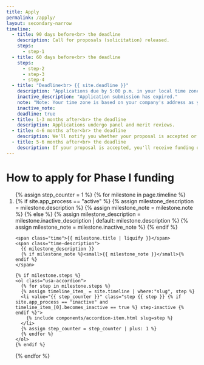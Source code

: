 ```yaml
---
title: Apply
permalink: /apply/
layout: secondary-narrow
timeline:
  - title: 90 days before<br> the deadline
    description: Call for proposals (solicitation) released.
    steps:
      - step-1
  - title: 60 days before<br> the deadline
    steps:
      - step-2
      - step-3
      - step-4
  - title: "Deadline<br> {{ site.deadline }}"
    description: "Applications due by 5:00 p.m. in your local time zone."
    inactive_description: "Application submission has expired."
    note: "Note: Your time zone is based on your company's address as you listed it in your application."
    inactive_note:
    deadline: true
  - title: 1-3 months after<br> the deadline
    description: Applications undergo panel and merit reviews.
  - title: 4-6 months after<br> the deadline
    description: We'll notify you whether your proposal is accepted or declined.
  - title: 5-6 months after<br> the deadline
    description: If your proposal is accepted, you'll receive funding of up to $225,000.
---
```

# How to apply for Phase I funding

<ol class="timeline {% if site.app_process == "inactive" %} timeline-inactive {% endif %}">
{% assign step_counter = 1 %}
{% for milestone in page.timeline %}
  <li class="timeline-step{% if milestone.deadline %} timeline-step-deadline{% endif %}">
    {% if site.app_process == "active" %}
      {% assign milestone_description = milestone.description %}
      {% assign milestone_note = milestone.note %}
    {% else %}
      {% assign milestone_description = milestone.inactive_description | default: milestone.description %}
      {% assign milestone_note = milestone.inactive_note %}
    {% endif %}

    <span class="time">{{ milestone.title | liquify }}</span>
    <span class="time-description">
      {{ milestone_description }}
      {% if milestone_note %}<small>{{ milestone_note }}</small>{% endif %}
    </span>

    {% if milestone.steps %}
    <ol class="usa-accordion">
      {% for step in milestone.steps %}
      {% assign timeline_item_ = site.timeline | where:"slug", step %}
      <li value="{{ step_counter }}" class="step {{ step }} {% if site.app_process == "inactive" and timeline_item_[0].becomes_inactive == true %} step-inactive {% endif %}">
        {% include components/accordion-item.html slug=step %}
      </li>
      {% assign step_counter = step_counter | plus: 1 %}
      {% endfor %}
    </ol>
    {% endif %}
  </li>
{% endfor %}
</ol>
